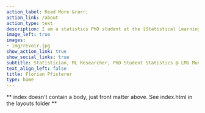 ```yaml
---
action_label: Read More &rarr;
action_link: /about
action_type: text
description: I am a statistics PhD student at the [Statistical Learning and Data Science](https://www.slds.stat.uni-muenchen.de/) chair at [LMU Munich](https://www.lmu.de/en/index.html) supervised by [Bernd Bischl](https://www.slds.stat.uni-muenchen.de/people/bischl/). My research focusses on AutoML, Algorithmic Fairness and Benchmarking. My current interests lie in practical aspects of algorithmic fairness and how practicioners can be enabled to develop more equitable algorithms. I also develop Open Source software, mostly for the [mlr3](https://github.com/mlr-org/mlr3) ecosystem in R.
image_left: true
images:
- img/revoir.jpg
show_action_link: true
show_social_links: true
subtitle: Statistician, ML Researcher, PhD Student Statistics @ LMU Munich, Germany
text_align_left: false
title: Florian Pfisterer
type: home
---
```


** index doesn't contain a body, just front matter above.
See index.html in the layouts folder **
